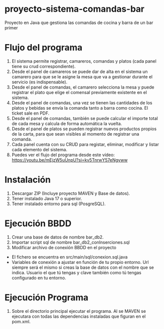 # proyecto-sistema-comandas-bar
Proyecto en Java que gestiona las comandas de cocina y barra de un bar primer

# Flujo del programa
1. El sistema permite registrar, camareros, comandas y platos (cada panel tiene su crud correspondiente).
2. Desde el panel de camareros se puede dar de alta en el sistema un camarero para que se le asigne la mesa que va a gestionar durante el servicio (es indispensable).
3. Desde el panel de comandas, el camarero selecciona la mesa y puede registrar el plato que elige el comensal previamente existente en el sistema.
4. Desde el panel de comandas, una vez se tienen las cantidades de los platos y bebidas se envía la comanda tanto a barra como cocina. El ticket sale en PDF.
5. Desde el panel de comandas, también se puede calcular el importe total de cada mesa y calcula de forma automática la vuelta.
6. Desde el panel de platos se pueden registrar nuevos productos propios de la carta, para que sean visibles al momento de registrar una comanda.
7. Cada panel cuenta con su CRUD para registar, eliminar, modificar y listar cada elemento del sistema.
8. Puedes ver el flujo del programa desde este vídeo: https://youtu.be/mEjzW5uUnpU?si=kv5TnrwY57eNgyww
   
# Instalación 
1. Descargar ZIP (Incluye proyecto MAVEN y Base de datos).
2. Tener instalado Java 17 o superior.
3. Tener instalado entorno para sql (PosgreSQL).

# Ejecución BBDD
1. Crear una base de datos de nombre bar_db2.
2. Importar script sql de nombre bar_db2_conInserciones.sql
3. Modificar archivo de conexión BBDD en el proyecto
-  El fichero se encuentra en src/main/sql/conexion.sql.java
-  Variables de conexión a ajustar en función de tu propio entorno. Url siempre será el mismo si creas la base de datos con el nombre que se indica. Usuario el que tú tengas y clave también como tú tengas configurado en tu entorno.

# Ejecución Programa
1. Sobre el directorio principal ejecutar el programa. Al se MAVEN se ejecutara con todas las dependencias instaladas que figuran en el pom.xml.